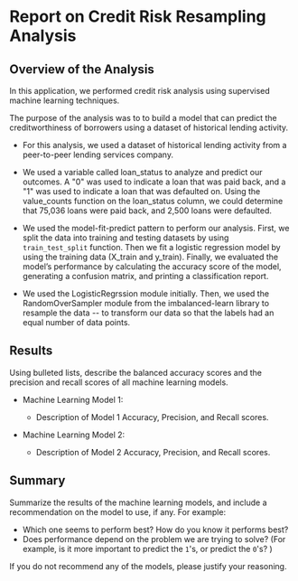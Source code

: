 # Report on Credit Risk Resampling Analysis

## Overview of the Analysis

In this application, we performed credit risk analysis using supervised machine learning techniques.

The purpose of the analysis was to to build a model that can predict the creditworthiness of borrowers using a dataset of historical lending activity.

* For this analysis, we used a dataset of historical lending activity from a peer-to-peer lending services company. 

* We used a variable called loan_status to analyze and predict our outcomes. A "0" was used to indicate a loan that was paid back, and a "1" was used to indicate a loan that was defaulted on. Using the value_counts function on the loan_status column, we could determine that 75,036 loans were paid back, and 2,500 loans were defaulted.

* We used the model-fit-predict pattern to perform our analysis. First, we split the data into training and testing datasets by using `train_test_split` function. Then we fit a logistic regression model by using the training data (X_train and y_train). Finally, we evaluated the model’s performance by calculating the accuracy score of the model, generating a confusion matrix, and printing a classification report.

* We used the LogisticRegrssion module initially. Then, we used the RandomOverSampler module from the imbalanced-learn library to resample the data -- to transform our data so that the labels had an equal number of data points.

## Results

Using bulleted lists, describe the balanced accuracy scores and the precision and recall scores of all machine learning models.

* Machine Learning Model 1:
  * Description of Model 1 Accuracy, Precision, and Recall scores.



* Machine Learning Model 2:
  * Description of Model 2 Accuracy, Precision, and Recall scores.

## Summary

Summarize the results of the machine learning models, and include a recommendation on the model to use, if any. For example:
* Which one seems to perform best? How do you know it performs best?
* Does performance depend on the problem we are trying to solve? (For example, is it more important to predict the `1`'s, or predict the `0`'s? )

If you do not recommend any of the models, please justify your reasoning.
